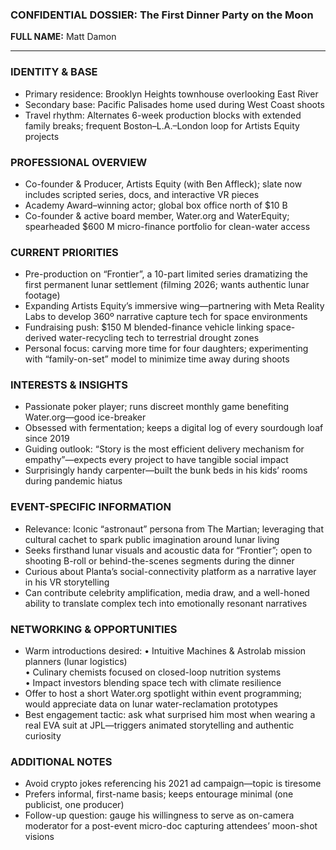 ### CONFIDENTIAL DOSSIER: The First Dinner Party on the Moon

**FULL NAME:** Matt Damon

---
### IDENTITY & BASE
- Primary residence: Brooklyn Heights townhouse overlooking East River
- Secondary base: Pacific Palisades home used during West Coast shoots
- Travel rhythm: Alternates 6-week production blocks with extended family breaks; frequent Boston–L.A.–London loop for Artists Equity projects

### PROFESSIONAL OVERVIEW
- Co-founder & Producer, Artists Equity (with Ben Affleck); slate now includes scripted series, docs, and interactive VR pieces
- Academy Award–winning actor; global box office north of $10 B
- Co-founder & active board member, Water.org and WaterEquity; spearheaded $600 M micro-finance portfolio for clean-water access

### CURRENT PRIORITIES
- Pre-production on “Frontier”, a 10-part limited series dramatizing the first permanent lunar settlement (filming 2026; wants authentic lunar footage)
- Expanding Artists Equity’s immersive wing—partnering with Meta Reality Labs to develop 360º narrative capture tech for space environments
- Fundraising push: $150 M blended-finance vehicle linking space-derived water-recycling tech to terrestrial drought zones
- Personal focus: carving more time for four daughters; experimenting with “family-on-set” model to minimize time away during shoots

### INTERESTS & INSIGHTS
- Passionate poker player; runs discreet monthly game benefiting Water.org—good ice-breaker
- Obsessed with fermentation; keeps a digital log of every sourdough loaf since 2019
- Guiding outlook: “Story is the most efficient delivery mechanism for empathy”—expects every project to have tangible social impact
- Surprisingly handy carpenter—built the bunk beds in his kids’ rooms during pandemic hiatus

### EVENT-SPECIFIC INFORMATION
- Relevance: Iconic “astronaut” persona from The Martian; leveraging that cultural cachet to spark public imagination around lunar living
- Seeks firsthand lunar visuals and acoustic data for “Frontier”; open to shooting B-roll or behind-the-scenes segments during the dinner
- Curious about Planta’s social-connectivity platform as a narrative layer in his VR storytelling
- Can contribute celebrity amplification, media draw, and a well-honed ability to translate complex tech into emotionally resonant narratives

### NETWORKING & OPPORTUNITIES
- Warm introductions desired: 
  • Intuitive Machines & Astrolab mission planners (lunar logistics)  
  • Culinary chemists focused on closed-loop nutrition systems  
  • Impact investors blending space tech with climate resilience
- Offer to host a short Water.org spotlight within event programming; would appreciate data on lunar water-reclamation prototypes
- Best engagement tactic: ask what surprised him most when wearing a real EVA suit at JPL—triggers animated storytelling and authentic curiosity

### ADDITIONAL NOTES
- Avoid crypto jokes referencing his 2021 ad campaign—topic is tiresome
- Prefers informal, first-name basis; keeps entourage minimal (one publicist, one producer)
- Follow-up question: gauge his willingness to serve as on-camera moderator for a post-event micro-doc capturing attendees’ moon-shot visions